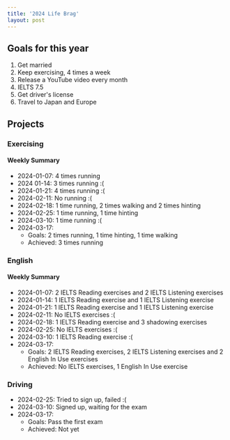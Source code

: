 ```yaml
---
title: '2024 Life Brag'
layout: post
---
```


## Goals for this year

1. Get married
2. Keep exercising, 4 times a week
3. Release a YouTube video every month
4. IELTS 7.5
5. Get driver's license
6. Travel to Japan and Europe

## Projects

### Exercising

#### Weekly Summary

- 2024-01-07: 4 times running
- 2024 01-14: 3 times running :(
- 2024-01-21: 4 times running :(
- 2024-02-11: No running :(
- 2024-02-18: 1 time running, 2 times walking and 2 times hinting
- 2024-02-25: 1 time running, 1 time hinting
- 2024-03-10: 1 time running :(
- 2024-03-17:
  - Goals: 2 times running, 1 time hinting, 1 time walking
  - Achieved: 3 times running

### English

#### Weekly Summary

- 2024-01-07: 2 IELTS Reading exercises and 2 IELTS Listening exercises
- 2024-01-14: 1 IELTS Reading exercise and 1 IELTS Listening exercise
- 2024-01-21: 1 IELTS Reading exercise and 1 IELTS Listening exercise
- 2024-02-11: No IELTS exercises :(
- 2024-02-18: 1 IELTS Reading exercise and 3 shadowing exercises
- 2024-02-25: No IELTS exercises :(
- 2024-03-10: 1 IELTS Reading exercise :(
- 2024-03-17:
  - Goals: 2 IELTS Reading exercises, 2 IELTS Listening exercises and 2 English In Use exercises
  - Achieved: No IELTS exercises, 1 English In Use exercise

### Driving

- 2024-02-25: Tried to sign up, failed :(
- 2024-03-10: Signed up, waiting for the exam
- 2024-03-17:
  - Goals: Pass the first exam
  - Achieved: Not yet

